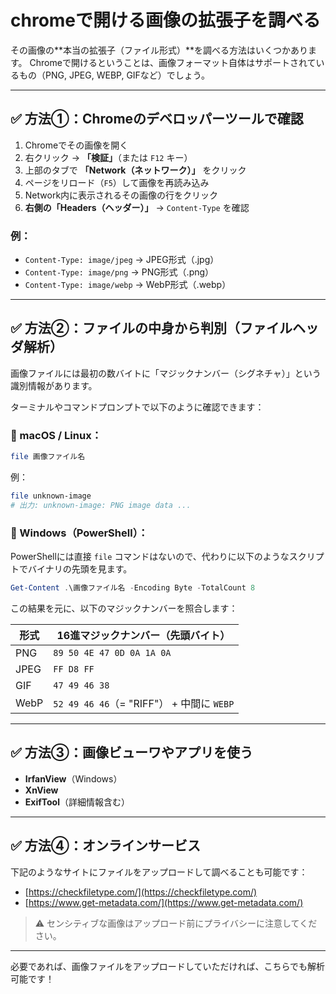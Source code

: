 # chromeで開ける画像の拡張子を調べる

その画像の\*\*本当の拡張子（ファイル形式）\*\*を調べる方法はいくつかあります。
Chromeで開けるということは、画像フォーマット自体はサポートされているもの（PNG, JPEG, WEBP, GIFなど）でしょう。

---

## ✅ 方法①：Chromeのデベロッパーツールで確認

1. Chromeでその画像を開く
2. 右クリック → **「検証」**（または `F12` キー）
3. 上部のタブで **「Network（ネットワーク）」** をクリック
4. ページをリロード（`F5`）して画像を再読み込み
5. Network内に表示されるその画像の行をクリック
6. **右側の「Headers（ヘッダー）」** → `Content-Type` を確認

### 例：

* `Content-Type: image/jpeg` → JPEG形式（.jpg）
* `Content-Type: image/png` → PNG形式（.png）
* `Content-Type: image/webp` → WebP形式（.webp）

---

## ✅ 方法②：ファイルの中身から判別（ファイルヘッダ解析）

画像ファイルには最初の数バイトに「マジックナンバー（シグネチャ）」という識別情報があります。

ターミナルやコマンドプロンプトで以下のように確認できます：

### 🔹 macOS / Linux：

```bash
file 画像ファイル名
```

例：

```bash
file unknown-image
# 出力: unknown-image: PNG image data ...
```

### 🔹 Windows（PowerShell）：

PowerShellには直接 `file` コマンドはないので、代わりに以下のようなスクリプトでバイナリの先頭を見ます。

```powershell
Get-Content .\画像ファイル名 -Encoding Byte -TotalCount 8
```

この結果を元に、以下のマジックナンバーを照合します：

| 形式   | 16進マジックナンバー（先頭バイト）                   |
| ---- | ------------------------------------ |
| PNG  | `89 50 4E 47 0D 0A 1A 0A`            |
| JPEG | `FF D8 FF`                           |
| GIF  | `47 49 46 38`                        |
| WebP | `52 49 46 46`（= "RIFF"） + 中間に `WEBP` |

---

## ✅ 方法③：画像ビューワやアプリを使う

* **IrfanView**（Windows）
* **XnView**
* **ExifTool**（詳細情報含む）

---

## ✅ 方法④：オンラインサービス

下記のようなサイトにファイルをアップロードして調べることも可能です：

* [https://checkfiletype.com/](https://checkfiletype.com/)
* [https://www.get-metadata.com/](https://www.get-metadata.com/)

> ⚠️ センシティブな画像はアップロード前にプライバシーに注意してください。

---

必要であれば、画像ファイルをアップロードしていただければ、こちらでも解析可能です！
